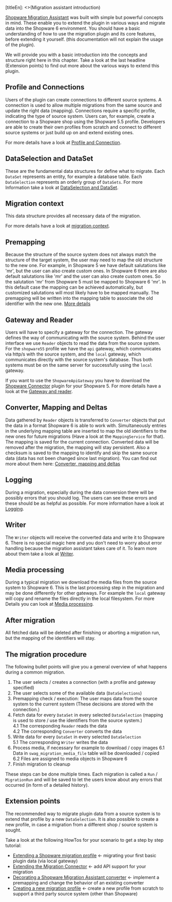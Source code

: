 [titleEn]: <>(Migration assistant introduction)

[Shopware Migration Assistant](https://github.com/shopware/SwagMigrationAssistant) was built with simple but powerful concepts in mind.
These enable you to extend the plugin in various ways and migrate data into the Shopware 6 environment.
You should have a basic understanding of how to use the migration plugin and its core features, before extending it yourself.
(this documentation will not explain the usage of the plugin).

We will provide you with a basic introduction into the concepts and structure right here in this chapter.
Take a look at the last headline (Extension points) to find out more about the various ways to extend this plugin.

## Profile and Connections
Users of the plugin can create connections to different source systems.
A connection is used to allow multiple migrations from the same source and update the right data (mapping).
Connections require a specific profile, indicating the type of source system.
Users can, for example, create a connection to a Shopware shop using the Shopware 5.5 profile.
Developers are able to create their own profiles from scratch and connect to different source systems or just build up on and extend existing ones.

For more details have a look at [Profile and Connection](./020-profile-and-connection.md).

## DataSelection and DataSet
These are the fundamental data structures for define what to migrate.
Each `DataSet` represents an entity, for example a database table.
Each `DataSelection` represents an orderly group of `DataSets`.
For more Information take a look at [DataSelection and DataSet](./030-dataSelection-and-dataSet.md).

## Migration context
This data structure provides all necessary data of the migration.

For more details have a look at [migration context](./040-migration-context.md).

## Premapping
Because the structure of the source system does not always match the structure of the target system, the user may need to map the old structure to the new one.
For example, in Shopware 5 we have default salutations like 'mr', but the user can also create custom ones.
In Shopware 6 there are also default salutations like 'mr' and the user can also create custom ones.
So the salutation 'mr' from Shopware 5 must be mapped to Shopware 6 'mr'.
In this default case the mapping can be achieved automatically, but customized salutations will most likely have to be mapped manually.
The premapping will be written into the mapping table to associate the old identifier with the new one.
[More details](./050-premapping.md)

## Gateway and Reader
Users will have to specify a gateway for the connection. The gateway defines the way of communicating with the source system.
Behind the user interface we use `Reader` objects to read the data from the source system.
For the `shopware55` profile we have the `api` gateway, which communicates via http/s with the source system,
and the `local` gateway, which communicates directly with the source system's database. Thus both systems must be on the 
same server for successfully using the `local` gateway.

If you want to use the `ShopwareApiGateway` you have to download the [Shopware Connector](https://github.com/shopware/SwagMigrationConnector)
plugin for your Shopware 5. For more details have a look at the [Gateway and reader](./060-gateway-and-reader.md).

## Converter, Mapping and Deltas
Data gathered by `Reader` objects is transferred to `Converter` objects that put the data in a format Shopware 6 is able to work with.
Simultaneously entries in the underlying mapping table are inserted to map the old identifiers to the new ones for future migrations (Have a look at the `MappingService` for that).
The mapping is saved for the current connection. Converted data will be removed after the migration, the mapping will stay persistent.
Also a checksum is saved to the mapping to identify and skip the same source data (data has not been changed since last migration).
You can find out more about them here: [Converter, mapping and deltas](./070-converter-and-mapping.md)

## Logging
During a migration, especially during the data conversion there will be possibly errors that you should log.
The users can see these errors and these should be as helpful as possible.
For more information have a look at [Logging](./071-logging.md).

## Writer
The `Writer` objects will receive the converted data and write it to Shopware 6.
There is no special magic here and you don't need to worry about error handling because the migration assistant takes care of it.
To learn more about them take a look at [Writer](./080-writer.md).

## Media processing
During a typical migration we download the media files from the source system to Shopware 6.
This is the last processing step in the migration and may be done differently for other gateways.
For example the `local` gateway will copy and rename the files directly in the local filesystem.
For more Details you can look at [Media processing](./090-media-processing.md).

## After migration
All fetched data will be deleted after finishing or aborting a migration run, but the mapping of the identifiers will stay.

## The migration procedure
The following bullet points will give you a general overview of what happens during a common migration.
1. The user selects / creates a connection (with a profile and gateway specified)
2. The user selects some of the available data (`DataSelections`)
3. Premapping check / execution: The user maps data from the source system to the current system
(These decisions are stored with the connection.)
4. Fetch data for every `DataSet` in every selected `DataSelection`
(mapping is used to store / use the identifiers from the source system.)  
    4.1 The corresponding `Reader` reads the data  
    4.2 The corresponding `Converter` converts the data  
5. Write data for every `DataSet` in every selected `DataSelection`  
    5.1 The corresponding `Writer` writes the data
6. Process media, if necessary for example to download / copy images
    6.1 Data in `swag_migration_media_file` table will be downloaded / copied  
    6.2 Files are assigned to media objects in Shopware 6
7. Finish migration to cleanup

These steps can be done multiple times. Each migration is called a `Run` / `MigrationRun` and will be saved to let the users know about any errors that occurred (in form of a detailed history).

## Extension points
The recommended way to migrate plugin data from a source system is to extend that profile by a new `DataSelection`.
It is also possible to create a new profile, in case a migration from a different shop / source system is sought.

Take a look at the following HowTos for your scenario to get a step by step tutorial:
- [Extending a Shopware migration profile](./../../../4-how-to/520-extend-shopware-migration-profile.md) <- migrating your first basic plugin data (via local gateway)
- [Extending the Migration Connector](./../../../4-how-to/530-extend-shopware-migration-connector.md) <- add API support for your migration
- [Decorating a Shopware Migration Assistant converter](./../../../4-how-to/550-decorate-shopware-migration-converter.md) <- implement a premapping and change the behavior of an existing converter
- [Creating a new migration profile](./../../../4-how-to/600-create-migration-profile.md) <- create a new profile from scratch to support a third party source system (other than Shopware)
